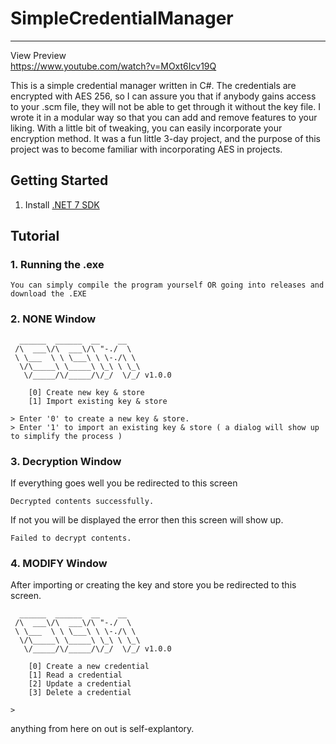 # SimpleCredentialManager
----------------------------------------------------------------

View Preview<br>
[https://www.youtube.com/watch?v=MOxt6Icv19Q
](https://www.youtube.com/watch?v=ZM_laTrbEWw)


This is a simple credential manager written in C#. The credentials are encrypted with AES 256, so I can assure you that if anybody gains access to your .scm file, they will not be able to get through it without the key file. I wrote it in a modular way so that you can add and remove features to your liking. With a little bit of tweaking, you can easily incorporate your encryption method. It was a fun little 3-day project, and the purpose of this project was to become familiar with incorporating AES in projects.

## Getting Started
1. Install [.NET 7 SDK](https://dotnet.microsoft.com/en-us/download/dotnet/7.0)

## Tutorial
### 1. Running the .exe
```
You can simply compile the program yourself OR going into releases and download the .EXE
```

### 2. NONE Window
```
  ______  ______  __    __
 /\  ___\/\  ___\/\ "-./  \
 \ \___  \ \ \___\ \ \-./\ \
  \/\_____\ \_____\ \_\ \ \_\
   \/_____/\/_____/\/_/  \/_/ v1.0.0

    [0] Create new key & store
    [1] Import existing key & store

> Enter '0' to create a new key & store.
> Enter '1' to import an existing key & store ( a dialog will show up to simplify the process )
```

### 3. Decryption Window
If everything goes well you be redirected to this screen
```
Decrypted contents successfully.
```

If not you will be displayed the error then this screen will show up.
```
Failed to decrypt contents.
```
### 4. MODIFY Window
After importing or creating the key and store you be redirected to this screen.
```
  ______  ______  __    __
 /\  ___\/\  ___\/\ "-./  \
 \ \___  \ \ \___\ \ \-./\ \
  \/\_____\ \_____\ \_\ \ \_\
   \/_____/\/_____/\/_/  \/_/ v1.0.0

    [0] Create a new credential
    [1] Read a credential
    [2] Update a credential
    [3] Delete a credential

>
```
anything from here on out is self-explantory.
